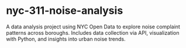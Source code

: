 # nyc-311-noise-analysis
A data analysis project using NYC Open Data to explore noise complaint patterns across boroughs. Includes data collection via API, visualization with Python, and insights into urban noise trends.

